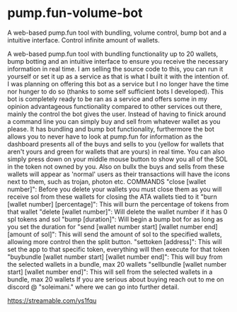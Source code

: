 # pump.fun-volume-bot
A web-based pump.fun tool with bundling, volume control, bump bot and a intuitive interface. Control infinite amount of wallets.

A web-based pump.fun tool with bundling functionality up to 20 wallets, bump botting and an intuitive interface to ensure you receive the necessary information in real time. I am selling the source code to this, you can run it yourself or set it up as a service as that is what I built it with the intention of.  I was planning on offering this bot as a service but I no longer have the time nor hunger to do so (thanks to some self sufficient bots I developed). This bot is completely ready to be ran as a service and offers some in my opinion advantageous functionality compared to other services out there, mainly the control the bot gives the user. Instead of having to finick around a command line you can simply buy and sell from whatever wallet as you please. It has bundling and bump bot functionality, furthermore the bot allows you to never have to look at pump.fun for information as the dashboard presents all of the buys and sells to you (yellow for wallets that aren't yours and green for wallets that are yours) in real time. You can also simply press down on your middle mouse button to show you all of the SOL in the token not owned by you. Also on bullx the buys and sells from these wallets will appear as 'normal' users as their transactions will have the icons next to them, such as trojan, photon etc.  COMMANDS  "close [wallet number]": Before you delete your wallets you must close them as you will receive sol from these wallets for closing the ATA wallets tied to it  "burn [wallet number] [percentage]": This will burn the percentage of tokens from that wallet  "delete [wallet number]": Will delete the wallet number if it has 0 spl tokens and sol  "bump [duration]": Will begin a bump bot for as long as you set the duration for  "send [wallet number start] [wallet number end] [amount of sol]": This will send the amount of sol to the specified wallets, allowing more control then the split button.  "settoken [address]": This will set the app to that specific token, everything will then execute for that token  "buybundle [wallet number start] [wallet number end]": This will buy from the selected wallets in a bundle, max 20 wallets  "sellbundle [wallet number start] [wallet number end]": This will sell from the selected wallets in a bundle, max 20 wallets  If you are serious about buying reach out to me on discord @ "soleimani." where we can go into further detail.  

https://streamable.com/ys1fqu
